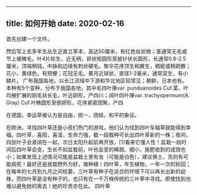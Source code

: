 -----
title: 如何开始
date: 2020-02-16
-----

首先创建一个文件。

然后写上去多年生丛生近直立草本，高达50厘米，有红色丝状根；茎通常无毛或节上被微毛。叶4片轮生，近无柄，卵状矩圆形至披针状长圆形，长通常0.8-2.5厘米，顶端稍钝，中脉和边缘有刺状硬毛。聚伞花序顶生和腋生，稠密或稍疏散；花小，黄绿色，有短梗；花冠无毛。果月近球状，直径1-2毫米，通常双生，有小鳞片。 广布我国各地，以长江流域中下游和华北地区较常见；朝鲜，日本也有。本种有5个变种，分布于我国各地，其中毛四叶葎var. punduanoides Cuf.茎、叶均被扩展的刚毛状长毛，叶近卵形，产四川；阔叶四叶葎var. trachyspermum(A. Gray) Cuf.叶椭圆形至倒卵形，花序紧密团聚，产四

在德国，幸运草被认为是自由，统一，团结，和平的象征。

在欧洲，寻找四叶草还是小孩们热门的游戏，他们认为找到四叶车轴草就能得到幸福。四叶草，喜阳，喜湿，生命力强，截一段栽种可长出四叶草新的一株；夜间，四张叶子会紧闭在一起，次日太阳升起前再开放，[1]看来它懂人性！盆栽一段时间后四叶草会变，生长不如盆栽前，叶也会变的稀疏、细小，施肥收到的成效也小；如果发现上述情况可能是盆栽土里有虫（可能是白色），建议换土，否则有可能病死！最好还是放栽野外为好，难种植！四叶草，年生植物，一年一次的轮回；在每年的七月到九月之间枯萎，三叶草有种子在适合的环境下可以再长出新的幼株，而四叶草是没有种子的，也只有在一千万株传统的三叶草中寻找。即使找到也难以避免她的离去！她的珍贵亦在此。
四叶草
